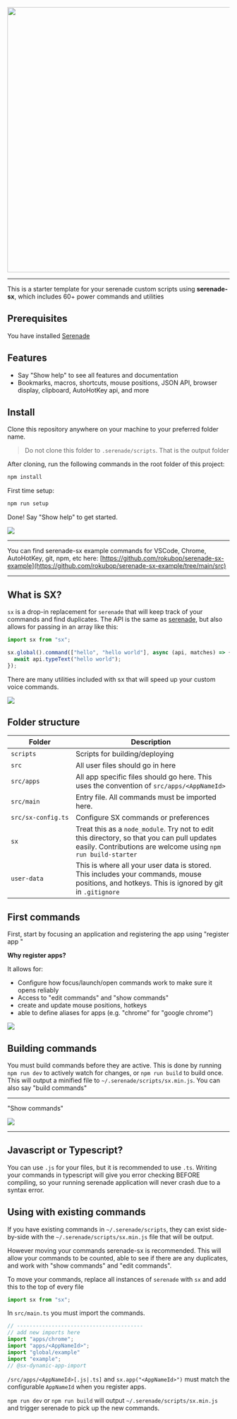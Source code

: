 <p align="center">
    <img width="600" src="https://i.imgur.com/qdvEs2C.png"/>
</p>

---

This is a starter template for your serenade custom scripts using **serenade-sx**, which includes 60+ power commands and utilities

## Prerequisites
You have installed [Serenade](https://serenade.ai)

## Features
- Say "Show help" to see all features and documentation
- Bookmarks, macros, shortcuts, mouse positions, JSON API, browser display, clipboard, AutoHotKey api, and more

## Install

Clone this repository anywhere on your machine to your preferred folder name.

> Do not clone this folder to `.serenade/scripts`. 
> That is the output folder

After cloning, run the following commands in the root folder of this project:
```bash
npm install
```

First time setup:
```bash
npm run setup
```

Done! Say "Show help" to get started.

<img src="https://i.imgur.com/Io5pRZm.png"/>

---

You can find serenade-sx example commands for VSCode, Chrome, AutoHotKey, git, npm, etc here:
[https://github.com/rokubop/serenade-sx-example](https://github.com/rokubop/serenade-sx-example/tree/main/src)

---

## What is SX?
`sx` is a drop-in replacement for `serenade` that will keep track of your
commands and find duplicates. The API is the same as [serenade](https://serenade.ai/docs/api#api-reference), but also allows for passing in 
an array like this:

```js
import sx from "sx";

sx.global().command(["hello", "hello world"], async (api, matches) => {
  await api.typeText("hello world");
});
```

There are many utilities included with sx that will speed up your custom voice commands.

<img src="https://i.imgur.com/4gbNMBA.png"/>

## Folder structure
| Folder | Description |
| --- | --- |
| `scripts` | Scripts for building/deploying |
| `src` | All user files should go in here |
| `src/apps` | All app specific files should go here. This uses the convention of `src/apps/<AppNameId>` |
| `src/main` | Entry file. All commands must be imported here. |
| `src/sx‑config.ts` | Configure SX commands or preferences |
| `sx` | Treat this as a `node_module`. Try not to edit this directory, so that you can pull updates easily. Contributions are welcome using `npm run build-starter` |
| `user‑data` | This is where all your user data is stored. This includes your commands, mouse positions, and hotkeys. This is ignored by git in `.gitignore` |

## First commands

First, start by focusing an application and registering the app using "register app <name>"

**Why register apps?**

It allows for:
- Configure how focus/launch/open commands work to make sure it opens reliably
- Access to "edit commands" and "show commands"
- create and update mouse positions, hotkeys
- able to define aliases for apps (e.g. "chrome" for "google chrome")

<img src="https://i.imgur.com/Le25Ndx.png"/>

## Building commands

You must build commands before they are active. This is done by running
`npm run dev` to actively watch for changes, or `npm run build` to build once.
This will output a minified file to `~/.serenade/scripts/sx.min.js`. You can also say
"build commands"

---

"Show commands"

<img src="https://i.imgur.com/7XFbTVU.png"/>

---

## Javascript or Typescript?
You can use `.js` for your files, but it is recommended to use `.ts`. 
Writing your commands in typescript will give you error checking BEFORE
compiling, so your running serenade application will never crash due to a
syntax error.

## Using with existing commands
If you have existing commands in `~/.serenade/scripts`, they can exist 
side-by-side with the `~/.serenade/scripts/sx.min.js` file that will be output.

However moving your commands serenade-sx is recommended. This will allow your commands to be counted, able to see if there are any duplicates, and 
work with "show commands" and "edit commands". 

To move your commands, replace all instances of `serenade` with `sx` and
add this to the top of every file
```js
import sx from "sx";
```

In `src/main.ts` you must import the commands.
```js
// ----------------------------------------
// add new imports here
import "apps/chrome";
import "apps/<AppNameId>";
import "global/example"
import "example";
// @sx-dynamic-app-import
```

 `/src/apps/<AppNameId>[.js|.ts]` and `sx.app("<AppNameId>")` must match the configurable `AppNameId` when you register apps.

`npm run dev` or `npm run build` will output `~/.serenade/scripts/sx.min.js` and trigger serenade to pick up the new commands. 
